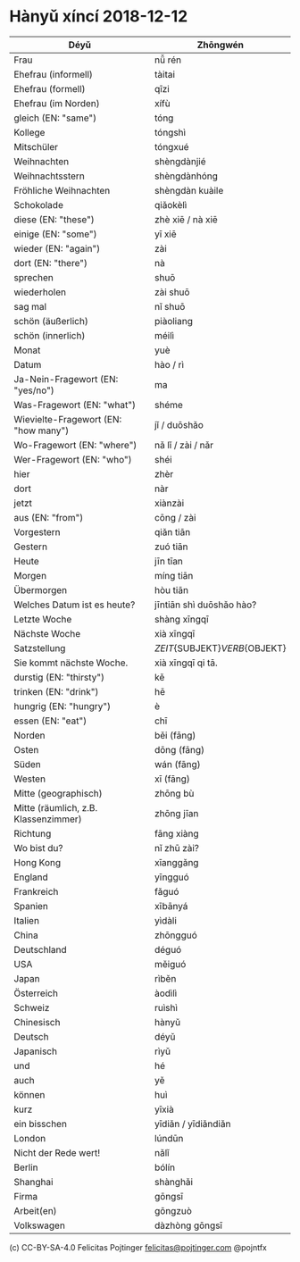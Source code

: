 # Hànyǔ xíncí 2018-12-12

| Déyǔ                                 | Zhōngwén                          |
| ------------------------------------ | --------------------------------- |
| Frau                                 | nǚ rén                            |
| Ehefrau (informell)                  | tàitai                            |
| Ehefrau (formell)                    | qīzi                              |
| Ehefrau (im Norden)                  | xífù                              |
| gleich (EN: "same")                  | tóng                              |
| Kollege                              | tóngshì                           |
| Mitschüler                           | tóngxué                           |
| Weihnachten                          | shèngdànjié                       |
| Weihnachtsstern                      | shèngdànhóng                      |
| Fröhliche Weihnachten                | shèngdàn kuàile                   |
| Schokolade                           | qiǎokèlì                          |
| diese (EN: "these")                  | zhè xiē / nà xiē                  |
| einige (EN: "some")                  | yī xiē                            |
| wieder (EN: "again")                 | zài                               |
| dort (EN: "there")                   | nà                                |
| sprechen                             | shuō                              |
| wiederholen                          | zài shuō                          |
| sag mal                              | nǐ shuō                           |
| schön (äußerlich)                    | piàoliang                         |
| schön (innerlich)                    | méilì                             |
| Monat                                | yuè                               |
| Datum                                | hào / rì                          |
| Ja-Nein-Fragewort (EN: "yes/no")     | ma                                |
| Was-Fragewort (EN: "what")           | shéme                             |
| Wievielte-Fragewort (EN: "how many") | jǐ / duōshǎo                      |
| Wo-Fragewort (EN: "where")           | nǎ lǐ / zài / nǎr                 |
| Wer-Fragewort (EN: "who")            | shéi                              |
| hier                                 | zhèr                              |
| dort                                 | nàr                               |
| jetzt                                | xiànzài                           |
| aus (EN: "from")                     | cōng / zài                        |
| Vorgestern                           | qiǎn tiān                         |
| Gestern                              | zuó tiān                          |
| Heute                                | jīn tīan                          |
| Morgen                               | míng tiān                         |
| Übermorgen                           | hòu tiān                          |
| Welches Datum ist es heute?          | jīntiān shì duōshǎo hào?          |
| Letzte Woche                         | shàng xīngqī                      |
| Nächste Woche                        | xià xīngqī                        |
| Satzstellung                         | ${ZEIT}${SUBJEKT}${VERB}${OBJEKT} |
| Sie kommt nächste Woche.             | xià xīngqī qi tā.                 |
| durstig (EN: "thirsty")              | kě                                |
| trinken (EN: "drink")                | hē                                |
| hungrig (EN: "hungry")               | è                                 |
| essen (EN: "eat")                    | chī                               |
| Norden                               | běi (fāng)                        |
| Osten                                | dōng (fāng)                       |
| Süden                                | wán (fāng)                        |
| Westen                               | xī (fāng)                         |
| Mitte (geographisch)                 | zhōng bù                          |
| Mitte (räumlich, z.B. Klassenzimmer) | zhōng jīan                        |
| Richtung                             | fāng xiàng                        |
| Wo bist du?                          | nǐ zhū zài?                       |
| Hong Kong                            | xīanggǎng                         |
| England                              | yīngguó                           |
| Frankreich                           | fǎguó                             |
| Spanien                              | xībānyá                           |
| Italien                              | yìdàli                            |
| China                                | zhōngguó                          |
| Deutschland                          | déguó                             |
| USA                                  | měiguó                            |
| Japan                                | rìběn                             |
| Österreich                           | àodìlì                            |
| Schweiz                              | ruìshì                            |
| Chinesisch                           | hànyǔ                             |
| Deutsch                              | déyǔ                              |
| Japanisch                            | rìyǔ                              |
| und                                  | hé                                |
| auch                                 | yě                                |
| können                               | huì                               |
| kurz                                 | yīxià                             |
| ein bisschen                         | yīdiǎn / yīdiǎndiǎn               |
| London                               | lúndūn                            |
| Nicht der Rede wert!                 | nǎlǐ                              |
| Berlin                               | bólín                             |
| Shanghai                             | shànghǎi                          |
| Firma                                | gōngsī                            |
| Arbeit(en)                           | gōngzuò                           |
| Volkswagen                           | dàzhòng gōngsī                    |

(c) CC-BY-SA-4.0 Felicitas Pojtinger <felicitas@pojtinger.com> @pojntfx
